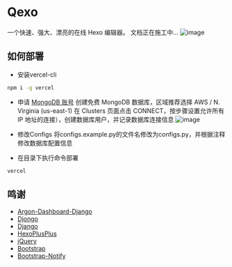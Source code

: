 # Qexo
一个快速、强大、漂亮的在线 Hexo 编辑器。 文档正在施工中...
![image](https://user-images.githubusercontent.com/51912589/140952128-f4597b44-f214-4fb8-b36d-271612d8e35d.png)

## 如何部署
- 安装vercel-cli
```bash
npm i -g vercel
```
- 申请 [MongoDB 账号](https://www.mongodb.com/cloud/atlas/register) 创建免费 MongoDB 数据库，区域推荐选择 AWS / N. 
  Virginia (us-east-1) 在 Clusters 页面点击 CONNECT，按步骤设置允许所有 IP 地址的连接），创建数据库用户，并记录数据库连接信息
![image](https://user-images.githubusercontent.com/51912589/140946317-bafeac24-fe3f-408b-927a-ca9a88168fa8.png)

- 修改Configs
  将configs.example.py的文件名修改为configs.py，并根据注释修改数据库配置信息


- 在目录下执行命令部署
```bash
vercel
```

## 鸣谢
- [Argon-Dashboard-Django](https://github.com/creativetimofficial/argon-dashboard-django)
- [Djongo](https://github.com/nesdis/djongo)
- [Django](https://github.com/django/django)
- [HexoPlusPlus](https://github.com/HexoPlusPlus/HexoPlusPlus)
- [jQuery](https://jquery.com/)
- [Bootstrap](https://getbootstrap.com/)
- [Bootstrap-Notify](https://github.com/mouse0270/bootstrap-notify)
